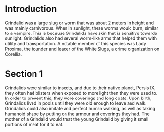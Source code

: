 # Introduction
Grindalid was a large slug or worm that was about 2 meters in height and was mainly carnivorous.
When in sunlight, these worms would burn, similar to a vampire.
This is because Grindalids have skin that is sensitive towards sunlight.
Grindalids also had several worm-like arms that helped them with utility and transportation.
A notable member of this species was Lady Proxima, the founder and leader of the White Slugs, a crime organization on Corellia.

# Section 1
Grindalids were similar to insects, and due to their native planet, Persis IX, they often had blisters when exposed to more light then they were used to.
In order to prevent this, they wore coverings and long coats.
Upon birth, Grindalids lived in pools until they were old enough to leave and walk.
Grindalids could also imitate and perfect human walking, as well as taking humanoid shape by putting on the armour and coverings they had.
The mother of a Grindalid would treat the young Grindalid by giving it small portions of meat for it to eat.
